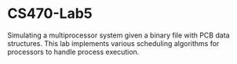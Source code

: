 # CS470-Lab5
 Simulating a multiprocessor system given a binary file with PCB data structures. This lab implements various scheduling algorithms for processors to handle process execution.
